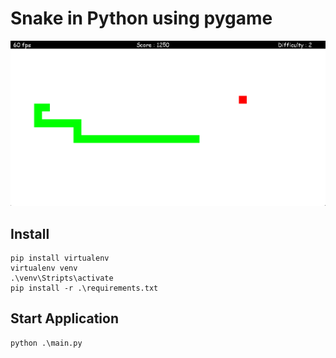 # Snake in Python using pygame

![plot](./img/Snake.png)

## Install
```
pip install virtualenv
virtualenv venv
.\venv\Stripts\activate
pip install -r .\requirements.txt
```

## Start Application
```
python .\main.py
```

